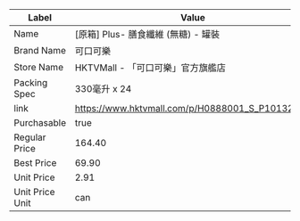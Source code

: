 | Label           | Value                                           |
| --------------- | ----------------------------------------------- |
| Name            | [原箱] Plus- 膳食纖維 (無糖) - 罐裝                       |
| Brand Name      | 可口可樂                                            |
| Store Name      | HKTVMall - 「可口可樂」官方旗艦店                          |
| Packing Spec    | 330毫升 x 24                                      |
| link            | https://www.hktvmall.com/p/H0888001_S_P10132277 |
| Purchasable     | true                                            |
| Regular Price   | 164.40                                          |
| Best Price      | 69.90                                           |
| Unit Price      | 2.91                                            |
| Unit Price Unit | can                                             |
